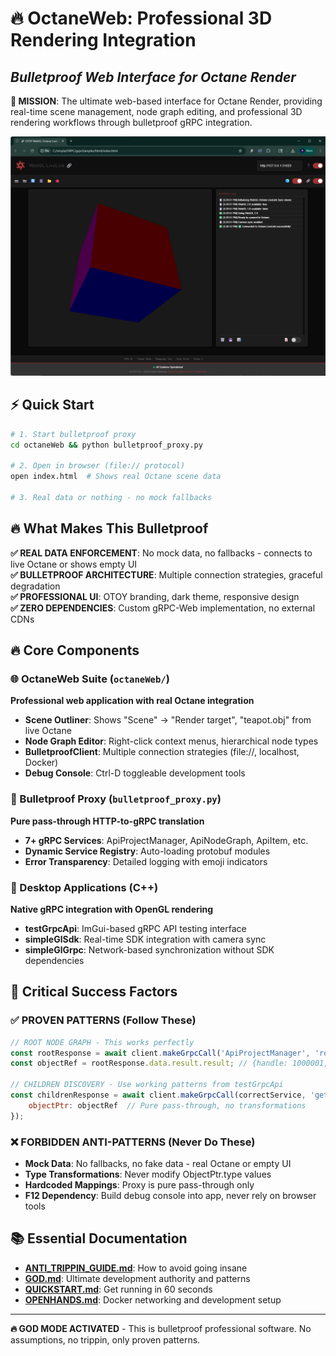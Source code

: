 # 🔥 OctaneWeb: Professional 3D Rendering Integration
## *Bulletproof Web Interface for Octane Render*

**🎯 MISSION**: The ultimate web-based interface for Octane Render, providing real-time scene management, node graph editing, and professional 3D rendering workflows through bulletproof gRPC integration.

![livelink image](images/livelink.png)

## ⚡ Quick Start

```bash
# 1. Start bulletproof proxy
cd octaneWeb && python bulletproof_proxy.py

# 2. Open in browser (file:// protocol)
open index.html  # Shows real Octane scene data

# 3. Real data or nothing - no mock fallbacks
```

## 🔥 What Makes This Bulletproof

**✅ REAL DATA ENFORCEMENT**: No mock data, no fallbacks - connects to live Octane or shows empty UI  
**✅ BULLETPROOF ARCHITECTURE**: Multiple connection strategies, graceful degradation  
**✅ PROFESSIONAL UI**: OTOY branding, dark theme, responsive design  
**✅ ZERO DEPENDENCIES**: Custom gRPC-Web implementation, no external CDNs

## 🔥 Core Components

### 🌐 OctaneWeb Suite (`octaneWeb/`)
**Professional web application with real Octane integration**
- **Scene Outliner**: Shows "Scene" → "Render target", "teapot.obj" from live Octane
- **Node Graph Editor**: Right-click context menus, hierarchical node types  
- **BulletproofClient**: Multiple connection strategies (file://, localhost, Docker)
- **Debug Console**: Ctrl-D toggleable development tools

### 🔧 Bulletproof Proxy (`bulletproof_proxy.py`)
**Pure pass-through HTTP-to-gRPC translation**
- **7+ gRPC Services**: ApiProjectManager, ApiNodeGraph, ApiItem, etc.
- **Dynamic Service Registry**: Auto-loading protobuf modules
- **Error Transparency**: Detailed logging with emoji indicators

### 🎯 Desktop Applications (C++)
**Native gRPC integration with OpenGL rendering**
- **testGrpcApi**: ImGui-based gRPC API testing interface
- **simpleGlSdk**: Real-time SDK integration with camera sync
- **simpleGlGrpc**: Network-based synchronization without SDK dependencies

## 🚨 Critical Success Factors

### ✅ PROVEN PATTERNS (Follow These)
```javascript
// ROOT NODE GRAPH - This works perfectly
const rootResponse = await client.makeGrpcCall('ApiProjectManager', 'rootNodeGraph', {});
const objectRef = rootResponse.data.result.result; // {handle: 1000001, type: 18}

// CHILDREN DISCOVERY - Use working patterns from testGrpcApi
const childrenResponse = await client.makeGrpcCall(correctService, 'getOwnedItems', {
    objectPtr: objectRef  // Pure pass-through, no transformations
});
```

### ❌ FORBIDDEN ANTI-PATTERNS (Never Do These)
- **Mock Data**: No fallbacks, no fake data - real Octane or empty UI
- **Type Transformations**: Never modify ObjectPtr.type values
- **Hardcoded Mappings**: Proxy is pure pass-through only
- **F12 Dependency**: Build debug console into app, never rely on browser tools

## 📚 Essential Documentation
- **[ANTI_TRIPPIN_GUIDE.md](octaneWeb/ANTI_TRIPPIN_GUIDE.md)**: How to avoid going insane
- **[GOD.md](GOD.md)**: Ultimate development authority and patterns
- **[QUICKSTART.md](QUICKSTART.md)**: Get running in 60 seconds
- **[OPENHANDS.md](OPENHANDS.md)**: Docker networking and development setup
---

**🔥 GOD MODE ACTIVATED** - This is bulletproof professional software. No assumptions, no trippin, only proven patterns.